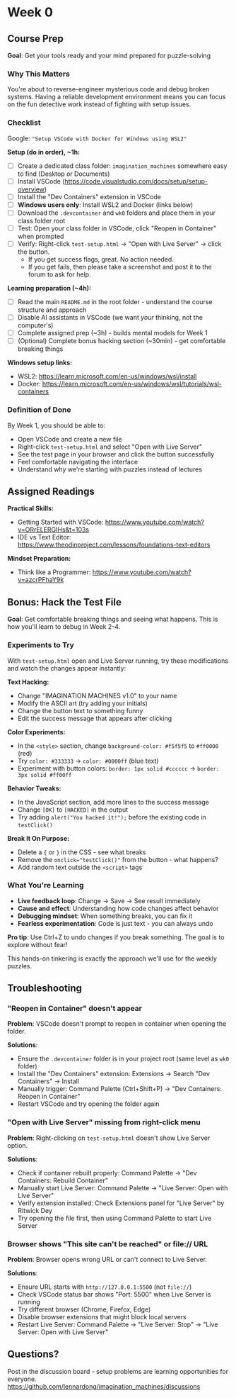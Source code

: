 # Week 0

## Course Prep
**Goal**: Get your tools ready and your mind prepared for puzzle-solving

### Why This Matters
You're about to reverse-engineer mysterious code and debug broken systems. Having a reliable development environment means you can focus on the fun detective work instead of fighting with setup issues.

### Checklist

Google: `"Setup VSCode with Docker for Windows using WSL2"`

**Setup (do in order), ~1h:**
- [ ] Create a dedicated class folder: `imagination_machines` somewhere easy to find (Desktop or Documents)
- [ ] Install VSCode (https://code.visualstudio.com/docs/setup/setup-overview)
- [ ] Install the "Dev Containers" extension in VSCode
- [ ] **Windows users only**: Install WSL2 and Docker (links below)
- [ ] Download the `.devcontainer` and `wk0` folders and place them in your class folder root
- [ ] Test: Open your class folder in VSCode, click "Reopen in Container" when prompted
- [ ] Verify: Right-click `test-setup.html` → "Open with Live Server" → click the button. 
    - If you get success flags, great. No action needed.
    - If you get fails, then please take a screenshot and post it to the forum to ask for help.

**Learning preparation (~4h):**
- [ ] Read the main `README.md` in the root folder - understand the course structure and approach
- [ ] Disable AI assistants in VSCode (we want *your* thinking, not the computer's)
- [ ] Complete assigned prep (~3h) - builds mental models for Week 1
- [ ] (Optional) Complete bonus hacking section (~30min) - get comfortable breaking things

**Windows setup links:**
- WSL2: https://learn.microsoft.com/en-us/windows/wsl/install
- Docker: https://learn.microsoft.com/en-us/windows/wsl/tutorials/wsl-containers

### Definition of Done
By Week 1, you should be able to:
- Open VSCode and create a new file
- Right-click `test-setup.html` and select "Open with Live Server"
- See the test page in your browser and click the button successfully
- Feel comfortable navigating the interface
- Understand why we're starting with puzzles instead of lectures

## Assigned Readings

**Practical Skills:**
- Getting Started with VSCode: https://www.youtube.com/watch?v=ORrELERGIHs&t=103s
- IDE vs Text Editor: https://www.theodinproject.com/lessons/foundations-text-editors

**Mindset Preparation:**
- Think like a Programmer: https://www.youtube.com/watch?v=azcrPFhaY9k



## Bonus: Hack the Test File

**Goal**: Get comfortable breaking things and seeing what happens. This is how you'll learn to debug in Week 2-4.

### Experiments to Try
With `test-setup.html` open and Live Server running, try these modifications and watch the changes appear instantly:

**Text Hacking:**
- Change "IMAGINATION MACHINES v1.0" to your name
- Modify the ASCII art (try adding your initials)
- Change the button text to something funny
- Edit the success message that appears after clicking

**Color Experiments:**
- In the `<style>` section, change `background-color: #f5f5f5` to `#ff0000` (red)
- Try `color: #333333` → `color: #0000ff` (blue text)
- Experiment with button colors: `border: 1px solid #cccccc` → `border: 3px solid #ff00ff`

**Behavior Tweaks:**
- In the JavaScript section, add more lines to the success message
- Change `[OK]` to `[HACKED]` in the output
- Try adding `alert("You hacked it!");` before the existing code in `testClick()`

**Break It On Purpose:**
- Delete a `{` or `}` in the CSS - see what breaks
- Remove the `onclick="testClick()"` from the button - what happens?
- Add random text outside the `<script>` tags

### What You're Learning
- **Live feedback loop**: Change → Save → See result immediately
- **Cause and effect**: Understanding how code changes affect behavior
- **Debugging mindset**: When something breaks, you can fix it
- **Fearless experimentation**: Code is just text - you can always undo

**Pro tip**: Use Ctrl+Z to undo changes if you break something. The goal is to explore without fear!

This hands-on tinkering is exactly the approach we'll use for the weekly puzzles.

## Troubleshooting

### "Reopen in Container" doesn't appear
**Problem**: VSCode doesn't prompt to reopen in container when opening the folder.

**Solutions**:
- Ensure the `.devcontainer` folder is in your project root (same level as `wk0` folder)
- Install the "Dev Containers" extension: Extensions → Search "Dev Containers" → Install
- Manually trigger: Command Palette (Ctrl+Shift+P) → "Dev Containers: Reopen in Container"
- Restart VSCode and try opening the folder again

### "Open with Live Server" missing from right-click menu
**Problem**: Right-clicking on `test-setup.html` doesn't show Live Server option.

**Solutions**:
- Check if container rebuilt properly: Command Palette → "Dev Containers: Rebuild Container"
- Manually start Live Server: Command Palette → "Live Server: Open with Live Server"
- Verify extension installed: Check Extensions panel for "Live Server" by Ritwick Dey
- Try opening the file first, then using Command Palette to start Live Server

### Browser shows "This site can't be reached" or file:// URL
**Problem**: Browser opens wrong URL or can't connect to Live Server.

**Solutions**:
- Ensure URL starts with `http://127.0.0.1:5500` (not `file://`)
- Check VSCode status bar shows "Port: 5500" when Live Server is running
- Try different browser (Chrome, Firefox, Edge)
- Disable browser extensions that might block local servers
- Restart Live Server: Command Palette → "Live Server: Stop" → "Live Server: Open with Live Server"


## Questions?
Post in the discussion board - setup problems are learning opportunities for everyone.
https://github.com/lennardong/imagination_machines/discussions
